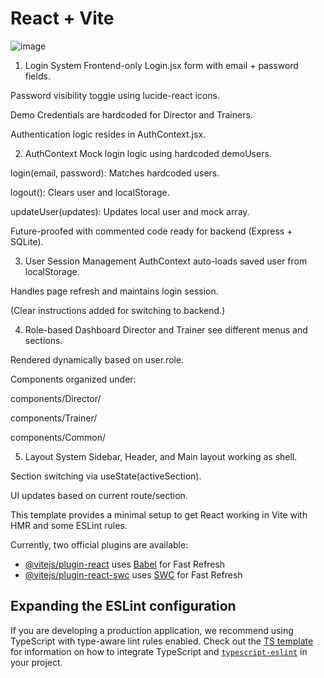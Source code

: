# React + Vite


![image](https://github.com/user-attachments/assets/b87f2bff-3ec3-40b5-8513-59719818515f)

1. Login System
Frontend-only Login.jsx form with email + password fields.

Password visibility toggle using lucide-react icons.

Demo Credentials are hardcoded for Director and Trainers.

Authentication logic resides in AuthContext.jsx.

2. AuthContext
Mock login logic using hardcoded demoUsers.

login(email, password): Matches hardcoded users.

logout(): Clears user and localStorage.

updateUser(updates): Updates local user and mock array.

Future-proofed with commented code ready for backend (Express + SQLite).

3. User Session Management
AuthContext auto-loads saved user from localStorage.

Handles page refresh and maintains login session.

(Clear instructions added for switching to backend.)

4. Role-based Dashboard
Director and Trainer see different menus and sections.

Rendered dynamically based on user.role.

Components organized under:

components/Director/

components/Trainer/

components/Common/

5. Layout System
Sidebar, Header, and Main layout working as shell.

Section switching via useState(activeSection).

UI updates based on current route/section.





This template provides a minimal setup to get React working in Vite with HMR and some ESLint rules.

Currently, two official plugins are available:

- [@vitejs/plugin-react](https://github.com/vitejs/vite-plugin-react/blob/main/packages/plugin-react) uses [Babel](https://babeljs.io/) for Fast Refresh
- [@vitejs/plugin-react-swc](https://github.com/vitejs/vite-plugin-react/blob/main/packages/plugin-react-swc) uses [SWC](https://swc.rs/) for Fast Refresh

## Expanding the ESLint configuration

If you are developing a production application, we recommend using TypeScript with type-aware lint rules enabled. Check out the [TS template](https://github.com/vitejs/vite/tree/main/packages/create-vite/template-react-ts) for information on how to integrate TypeScript and [`typescript-eslint`](https://typescript-eslint.io) in your project.
